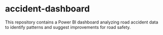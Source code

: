 # accident-dashboard
This repository contains a Power BI dashboard analyzing road accident data to identify patterns and suggest improvements for road safety.
